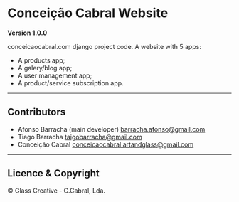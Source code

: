 # Conceição Cabral Website

**Version 1.0.0**

conceicaocabral.com django project code.
A website with 5 apps:

- A products app;
- A galery/blog app;
- A user management app;
- A product/service subscription app.

---

## Contributors

- Afonso Barracha (main developer) <barracha.afonso@gmail.com>
- Tiago Barracha <taigobarracha@gmail.com>
- Conceição Cabral <conceicaocabral.artandglass@gmail.com>

---

## Licence & Copyright

© Glass Creative - C.Cabral, Lda.
